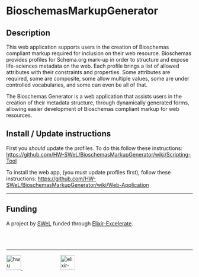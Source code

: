 # BioschemasMarkupGenerator

## Description

This web application supports users in the creation of Bioschemas compliant markup required for inclusion on their web resource. Bioschemas provides profiles for Schema.org mark-up in order to structure and expose life-sciences metadata on the web. Each profile brings a list of allowed attributes with their constraints and properties. Some attributes are required, some are composite, some allow multiple values, some are under controlled vocabularies, and some can even be all of that.

The Bioschemas Generator is a web application that assists users in the creation of their metadata structure, through dynamically generated forms, allowing easier development of Bioschemas compliant markup for web resources.

## Install / Update instructions

First you *should* update the profiles. To do this follow these instructions:
https://github.com/HW-SWeL/BioschemasMarkupGenerator/wiki/Scripting-Tool

To install the web app, (you must update profiles first), follow these instructions:
https://github.com/HW-SWeL/BioschemasMarkupGenerator/wiki/Web-Application

***

## Funding

A project by [SWeL](http://www.macs.hw.ac.uk/SWeL/) funded through [Elixir-Excelerate](https://elixir-europe.org/about-us/how-funded/eu-projects/excelerate). 

<br />
<br />

***

<a href="https://www.hw.ac.uk"><img src="https://www.hw.ac.uk/dist/assets/images/logo@2x.webp" alt="hwu logo" height="40" /> </a> <span>&nbsp;&nbsp;&nbsp;&nbsp;&nbsp;&nbsp;&nbsp;&nbsp;&nbsp;&nbsp;&nbsp;&nbsp;&nbsp;&nbsp;&nbsp;&nbsp;&nbsp;&nbsp;&nbsp;&nbsp;&nbsp;&nbsp;&nbsp;&nbsp;&nbsp;</span> <a href="https://elixir-europe.org/about-us/how-funded/eu-projects/excelerate"><img src="https://www.elixir-europe.org/sites/default/files/images/excelerate_whitebackground.png" alt="elixir-excelerate logo" height="40"/></a>
